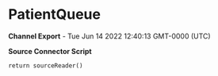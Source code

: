 # PatientQueue

__Channel Export__ - Tue Jun 14 2022 12:40:13 GMT-0000 (UTC)

__Source Connector Script__
```
return sourceReader()
```

